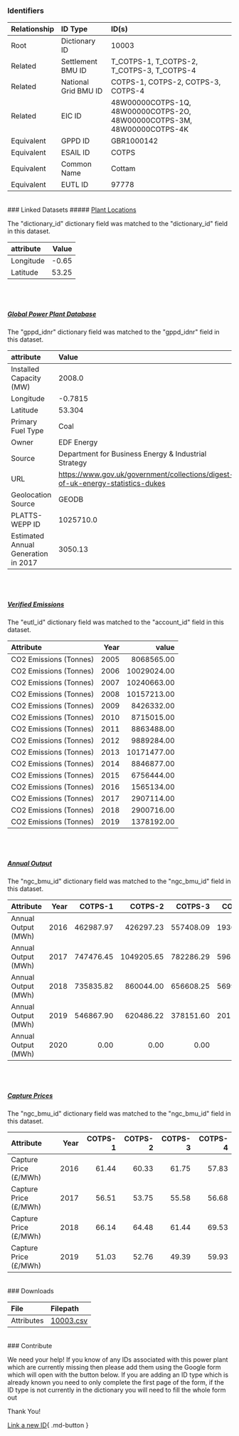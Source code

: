 ### Identifiers

| Relationship   | ID Type              | ID(s)                                                                  |
|:---------------|:---------------------|:-----------------------------------------------------------------------|
| Root           | Dictionary ID        | 10003                                                                  |
| Related        | Settlement BMU ID    | T_COTPS-1, T_COTPS-2, T_COTPS-3, T_COTPS-4                             |
| Related        | National Grid BMU ID | COTPS-1, COTPS-2, COTPS-3, COTPS-4                                     |
| Related        | EIC ID               | 48W00000COTPS-1Q, 48W00000COTPS-2O, 48W00000COTPS-3M, 48W00000COTPS-4K |
| Equivalent     | GPPD ID              | GBR1000142                                                             |
| Equivalent     | ESAIL ID             | COTPS                                                                  |
| Equivalent     | Common Name          | Cottam                                                                 |
| Equivalent     | EUTL ID              | 97778                                                                  |

<br>
### Linked Datasets
##### <a href="https://osuked.github.io/Power-Station-Dictionary/datasets/plant-locations">Plant Locations</a>



The "dictionary_id" dictionary field was matched to the "dictionary_id" field in this dataset.

| attribute   |   Value |
|:------------|--------:|
| Longitude   |   -0.65 |
| Latitude    |   53.25 |

<br><br>
##### <a href="https://osuked.github.io/Power-Station-Dictionary/datasets/global-power-plant-database">Global Power Plant Database</a>



The "gppd_idnr" dictionary field was matched to the "gppd_idnr" field in this dataset.

| attribute                           | Value                                                                          |
|:------------------------------------|:-------------------------------------------------------------------------------|
| Installed Capacity (MW)             | 2008.0                                                                         |
| Longitude                           | -0.7815                                                                        |
| Latitude                            | 53.304                                                                         |
| Primary Fuel Type                   | Coal                                                                           |
| Owner                               | EDF Energy                                                                     |
| Source                              | Department for Business Energy & Industrial Strategy                           |
| URL                                 | https://www.gov.uk/government/collections/digest-of-uk-energy-statistics-dukes |
| Geolocation Source                  | GEODB                                                                          |
| PLATTS-WEPP ID                      | 1025710.0                                                                      |
| Estimated Annual Generation in 2017 | 3050.13                                                                        |

<br><br>
##### <a href="https://osuked.github.io/Power-Station-Dictionary/datasets/verified-emissions">Verified Emissions</a>



The "eutl_id" dictionary field was matched to the "account_id" field in this dataset.

| Attribute              |   Year |       value |
|:-----------------------|-------:|------------:|
| CO2 Emissions (Tonnes) |   2005 |  8068565.00 |
| CO2 Emissions (Tonnes) |   2006 | 10029024.00 |
| CO2 Emissions (Tonnes) |   2007 | 10240663.00 |
| CO2 Emissions (Tonnes) |   2008 | 10157213.00 |
| CO2 Emissions (Tonnes) |   2009 |  8426332.00 |
| CO2 Emissions (Tonnes) |   2010 |  8715015.00 |
| CO2 Emissions (Tonnes) |   2011 |  8863488.00 |
| CO2 Emissions (Tonnes) |   2012 |  9889284.00 |
| CO2 Emissions (Tonnes) |   2013 | 10171477.00 |
| CO2 Emissions (Tonnes) |   2014 |  8846877.00 |
| CO2 Emissions (Tonnes) |   2015 |  6756444.00 |
| CO2 Emissions (Tonnes) |   2016 |  1565134.00 |
| CO2 Emissions (Tonnes) |   2017 |  2907114.00 |
| CO2 Emissions (Tonnes) |   2018 |  2900716.00 |
| CO2 Emissions (Tonnes) |   2019 |  1378192.00 |

<br><br>
##### <a href="https://osuked.github.io/Power-Station-Dictionary/datasets/annual-output">Annual Output</a>



The "ngc_bmu_id" dictionary field was matched to the "ngc_bmu_id" field in this dataset.

| Attribute           |   Year |   COTPS-1 |    COTPS-2 |   COTPS-3 |   COTPS-4 |
|:--------------------|-------:|----------:|-----------:|----------:|----------:|
| Annual Output (MWh) |   2016 | 462987.97 |  426297.23 | 557408.09 | 193660.58 |
| Annual Output (MWh) |   2017 | 747476.45 | 1049205.65 | 782286.29 | 596559.60 |
| Annual Output (MWh) |   2018 | 735835.82 |  860044.00 | 656608.25 | 569976.73 |
| Annual Output (MWh) |   2019 | 546867.90 |  620486.22 | 378151.60 | 201143.12 |
| Annual Output (MWh) |   2020 |      0.00 |       0.00 |      0.00 |      0.00 |

<br><br>
##### <a href="https://osuked.github.io/Power-Station-Dictionary/datasets/capture-prices">Capture Prices</a>



The "ngc_bmu_id" dictionary field was matched to the "ngc_bmu_id" field in this dataset.

| Attribute             |   Year |   COTPS-1 |   COTPS-2 |   COTPS-3 |   COTPS-4 |
|:----------------------|-------:|----------:|----------:|----------:|----------:|
| Capture Price (£/MWh) |   2016 |     61.44 |     60.33 |     61.75 |     57.83 |
| Capture Price (£/MWh) |   2017 |     56.51 |     53.75 |     55.58 |     56.68 |
| Capture Price (£/MWh) |   2018 |     66.14 |     64.48 |     61.44 |     69.53 |
| Capture Price (£/MWh) |   2019 |     51.03 |     52.76 |     49.39 |     59.93 |


<br>
### Downloads


| File       | Filepath                                                                              |
|:-----------|:--------------------------------------------------------------------------------------|
| Attributes | [10003.csv](https://osuked.github.io/Power-Station-Dictionary/object_attrs/10003.csv) |


<br>
### Contribute

We need your help! If you know of any IDs associated with this power plant which are currently missing then please add them using the Google form which will open with the button below. If you are adding an ID type which is already known you need to only complete the first page of the form, if the ID type is not currently in the dictionary you will need to fill the whole form out

Thank You!

[Link a new ID](https://docs.google.com/forms/d/e/1FAIpQLSc5jRsQ7NgiLLXbwo9PUdwTQyuqbRwThltG56-o6NVSe7E_nw/viewform?usp=pp_url&entry.251912331=10003){ .md-button }